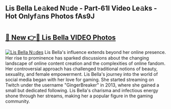 ## Lis Bella Le𝚊ked N𝚞de - Part-61l Video Le𝚊ks - Hot Onlyf𝚊ns Photos fAs9J

# <h2><a href="http://ac31681.deff.icu/?id=Lis+Bella">🔗 New 👉🔴 Lis Bella VIDEO Photos</a></h2>

[![Lis Bella N𝚞des](https://i.imgur.com/rIISA9y.gif)](http://ac31681.deff.icu/?id=Lis+Bella)
Lis Bella's influence extends beyond her online presence. Her rise to prominence has sparked discussions about the changing landscape of online content creation and the complexities of online fandom. Her controversial approach has challenged traditional notions of beauty, sexuality, and female empowerment. Lis Bella's journey into the world of social media began with her love for gaming. She started streaming on Twitch under the username "GingerBreaker" in 2013, where she gained a small but dedicated following. Lis Bella's charisma and infectious energy shone through her streams, making her a popular figure in the gaming community.
